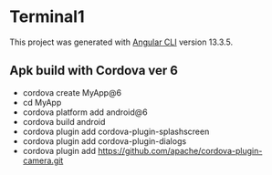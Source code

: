 # Terminal1

This project was generated with [Angular CLI](https://github.com/angular/angular-cli) version 13.3.5.

## Apk build with Cordova ver 6
- cordova create MyApp@6
- cd MyApp
- cordova platform add android@6
- cordova build android
- cordova plugin add cordova-plugin-splashscreen 
- cordova plugin add cordova-plugin-dialogs
- cordova plugin add https://github.com/apache/cordova-plugin-camera.git
